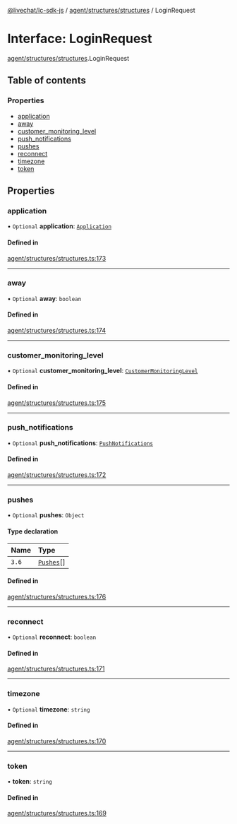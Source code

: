 [@livechat/lc-sdk-js](../README.md) / [agent/structures/structures](../modules/agent_structures_structures.md) / LoginRequest

# Interface: LoginRequest

[agent/structures/structures](../modules/agent_structures_structures.md).LoginRequest

## Table of contents

### Properties

- [application](agent_structures_structures.LoginRequest.md#application)
- [away](agent_structures_structures.LoginRequest.md#away)
- [customer\_monitoring\_level](agent_structures_structures.LoginRequest.md#customer_monitoring_level)
- [push\_notifications](agent_structures_structures.LoginRequest.md#push_notifications)
- [pushes](agent_structures_structures.LoginRequest.md#pushes)
- [reconnect](agent_structures_structures.LoginRequest.md#reconnect)
- [timezone](agent_structures_structures.LoginRequest.md#timezone)
- [token](agent_structures_structures.LoginRequest.md#token)

## Properties

### application

• `Optional` **application**: [`Application`](agent_structures_structures.Application.md)

#### Defined in

[agent/structures/structures.ts:173](https://github.com/livechat/lc-sdk-js/blob/c7b3817/src/agent/structures/structures.ts#L173)

___

### away

• `Optional` **away**: `boolean`

#### Defined in

[agent/structures/structures.ts:174](https://github.com/livechat/lc-sdk-js/blob/c7b3817/src/agent/structures/structures.ts#L174)

___

### customer\_monitoring\_level

• `Optional` **customer\_monitoring\_level**: [`CustomerMonitoringLevel`](../enums/agent_structures_structures.CustomerMonitoringLevel.md)

#### Defined in

[agent/structures/structures.ts:175](https://github.com/livechat/lc-sdk-js/blob/c7b3817/src/agent/structures/structures.ts#L175)

___

### push\_notifications

• `Optional` **push\_notifications**: [`PushNotifications`](agent_structures_structures.PushNotifications.md)

#### Defined in

[agent/structures/structures.ts:172](https://github.com/livechat/lc-sdk-js/blob/c7b3817/src/agent/structures/structures.ts#L172)

___

### pushes

• `Optional` **pushes**: `Object`

#### Type declaration

| Name | Type |
| :------ | :------ |
| `3.6` | [`Pushes`](../enums/agent_structures_pushes.Pushes.md)[] |

#### Defined in

[agent/structures/structures.ts:176](https://github.com/livechat/lc-sdk-js/blob/c7b3817/src/agent/structures/structures.ts#L176)

___

### reconnect

• `Optional` **reconnect**: `boolean`

#### Defined in

[agent/structures/structures.ts:171](https://github.com/livechat/lc-sdk-js/blob/c7b3817/src/agent/structures/structures.ts#L171)

___

### timezone

• `Optional` **timezone**: `string`

#### Defined in

[agent/structures/structures.ts:170](https://github.com/livechat/lc-sdk-js/blob/c7b3817/src/agent/structures/structures.ts#L170)

___

### token

• **token**: `string`

#### Defined in

[agent/structures/structures.ts:169](https://github.com/livechat/lc-sdk-js/blob/c7b3817/src/agent/structures/structures.ts#L169)
